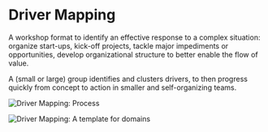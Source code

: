 # Driver Mapping

A workshop format to identify an effective response to a complex situation: organize start-ups, kick-off projects, tackle major impediments or opportunities, develop organizational structure to better enable the flow of value.

A (small or large) group identifies and clusters drivers, to then progress quickly from concept to action in smaller and self-organizing teams.

![Driver Mapping: Process](https://patterns.sociocracy30.org/img/facilitation-guides/driver-mapping-fg-print.png)

![Driver Mapping: A template for domains](https://patterns.sociocracy30.org/img/templates/domain-template.png)
